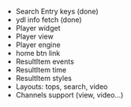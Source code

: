 * Search Entry keys (done)
* ydl info fetch (done)
* Player widget
* Player view
* Player engine
* home btn link
* ResultItem events
* ResultItem time
* ResultItem styles
* Layouts: tops, search, video
* Channels support (view, video...)
